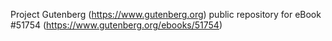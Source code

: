 Project Gutenberg (https://www.gutenberg.org) public repository for
eBook #51754 (https://www.gutenberg.org/ebooks/51754)

